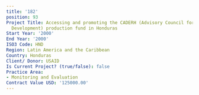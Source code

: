 ```yaml
---
title: '182'
position: 93
Project Title: Accessing and promoting the CADERH (Advisory Council for Human Resources
  Development) production fund in Honduras
Start Year: '2000'
End Year: '2000'
ISO3 Code: HND
Region: Latin America and the Caribbean
Country: Honduras
Client/ Donor: USAID
Is Current Project? (true/false): false
Practice Area:
- Monitoring and Evaluation
Contract Value USD: '125000.00'
---
```


